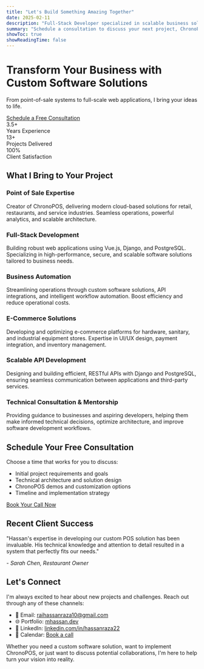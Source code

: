 ```yaml
---
title: "Let's Build Something Amazing Together"
date: 2025-02-11
description: "Full-Stack Developer specialized in scalable business solutions and innovative POS systems"
summary: "Schedule a consultation to discuss your next project, ChronoPOS implementation, or custom software needs."
showToc: true
showReadingTime: false
---
```


<div class="hero-section">
  <h1>Transform Your Business with Custom Software Solutions</h1>
  <p>From point-of-sale systems to full-scale web applications, I bring your ideas to life.</p>
  <a href="https://cal.com/muhammad-hassan-raza/30min" class="cta-button">Schedule a Free Consultation</a>
</div>

<div class="stats-container">
  <div class="stat-item">
    <div class="stat-number">3.5+</div>
    <div>Years Experience</div>
  </div>
  <div class="stat-item">
    <div class="stat-number">13+</div>
    <div>Projects Delivered</div>
  </div>
  <div class="stat-item">
    <div class="stat-number">100%</div>
    <div>Client Satisfaction</div>
  </div>
</div>

## What I Bring to Your Project

<div class="expertise-grid">
  <div class="expertise-card">
    <h3>Point of Sale Expertise</h3>
    <p>Creator of ChronoPOS, delivering modern cloud-based solutions for retail, restaurants, and service industries. Seamless operations, powerful analytics, and scalable architecture.</p>
  </div>
  <div class="expertise-card">
    <h3>Full-Stack Development</h3>
    <p>Building robust web applications using Vue.js, Django, and PostgreSQL. Specializing in high-performance, secure, and scalable software solutions tailored to business needs.</p>
  </div>
  <div class="expertise-card">
    <h3>Business Automation</h3>
    <p>Streamlining operations through custom software solutions, API integrations, and intelligent workflow automation. Boost efficiency and reduce operational costs.</p>
  </div>
  <div class="expertise-card">
    <h3>E-Commerce Solutions</h3>
    <p>Developing and optimizing e-commerce platforms for hardware, sanitary, and industrial equipment stores. Expertise in UI/UX design, payment integration, and inventory management.</p>
  </div>
  <div class="expertise-card">
    <h3>Scalable API Development</h3>
    <p>Designing and building efficient, RESTful APIs with Django and PostgreSQL, ensuring seamless communication between applications and third-party services.</p>
  </div>
  <div class="expertise-card">
    <h3>Technical Consultation & Mentorship</h3>
    <p>Providing guidance to businesses and aspiring developers, helping them make informed technical decisions, optimize architecture, and improve software development workflows.</p>
  </div>
</div>

## Schedule Your Free Consultation

Choose a time that works for you to discuss:
- Initial project requirements and goals
- Technical architecture and solution design
- ChronoPOS demos and customization options
- Timeline and implementation strategy

<a href="https://calendly.com/hassanraza" class="cta-button">Book Your Call Now</a>

## Recent Client Success

<div class="customer-review">
  <div class="customer-review-content">
    <p>"Hassan's expertise in developing our custom POS solution has been invaluable. His technical knowledge and attention to detail resulted in a system that perfectly fits our needs."</p>
    <cite>- Sarah Chen, Restaurant Owner</cite>
  </div>
</div>

## Let's Connect

I'm always excited to hear about new projects and challenges. Reach out through any of these channels:

- 📧 Email: [raihassanraza10@gmail.com](mailto:raihassanraza10@gmail.com)
- 🌐 Portfolio: [mhassan.dev](https://mhassan.dev)
- 💼 LinkedIn: [linkedin.com/in/hassanraza22](https://linkedin.com/in/hassanraza22)
- 📅 Calendar: [Book a call](https://cal.com/muhammad-hassan-raza/30min)

Whether you need a custom software solution, want to implement ChronoPOS, or just want to discuss potential collaborations, I'm here to help turn your vision into reality.
